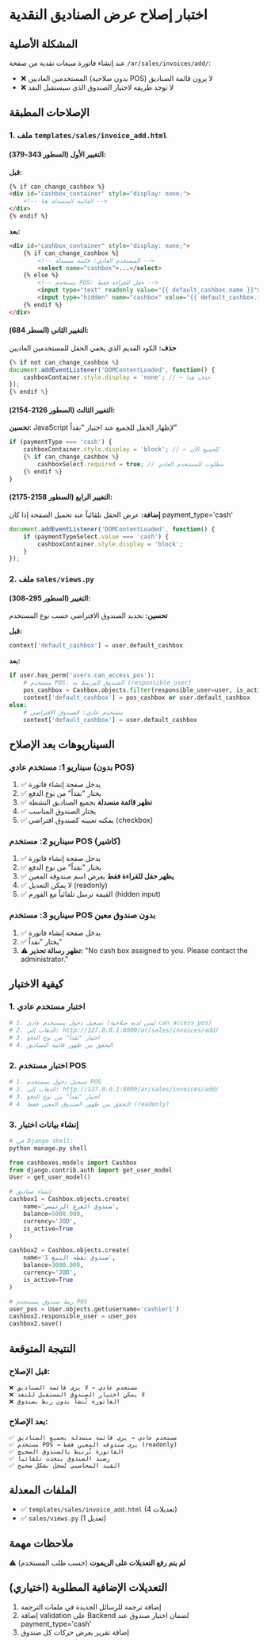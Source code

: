 # اختبار إصلاح عرض الصناديق النقدية

## المشكلة الأصلية
عند إنشاء فاتورة مبيعات نقدية من صفحة `/ar/sales/invoices/add/`:
- ❌ المستخدمين العاديين (بدون صلاحية POS) لا يرون قائمة الصناديق
- ❌ لا توجد طريقة لاختيار الصندوق الذي سيستقبل النقد

## الإصلاحات المطبقة

### 1. ملف `templates/sales/invoice_add.html`

#### التغيير الأول (السطور 343-379):
**قبل:**
```html
{% if can_change_cashbox %}
<div id="cashbox_container" style="display: none;">
    <!-- القائمة المنسدلة هنا -->
</div>
{% endif %}
```

**بعد:**
```html
<div id="cashbox_container" style="display: none;">
    {% if can_change_cashbox %}
        <!-- المستخدم العادي: قائمة منسدلة -->
        <select name="cashbox">...</select>
    {% else %}
        <!-- مستخدم POS: حقل للقراءة فقط -->
        <input type="text" readonly value="{{ default_cashbox.name }}">
        <input type="hidden" name="cashbox" value="{{ default_cashbox.id }}">
    {% endif %}
</div>
```

#### التغيير الثاني (السطر 684):
**حذف:** الكود القديم الذي يخفي الحقل للمستخدمين العاديين
```javascript
{% if not can_change_cashbox %}
document.addEventListener('DOMContentLoaded', function() {
    cashboxContainer.style.display = 'none'; // ← حذف هذا
});
{% endif %}
```

#### التغيير الثالث (السطور 2126-2154):
**تحسين:** JavaScript لإظهار الحقل للجميع عند اختيار "نقداً"
```javascript
if (paymentType === 'cash') {
    cashboxContainer.style.display = 'block'; // ← للجميع الآن
    {% if can_change_cashbox %}
        cashboxSelect.required = true; // مطلوب للمستخدم العادي
    {% endif %}
}
```

#### التغيير الرابع (السطور 2158-2175):
**إضافة:** عرض الحقل تلقائياً عند تحميل الصفحة إذا كان payment_type='cash'
```javascript
document.addEventListener('DOMContentLoaded', function() {
    if (paymentTypeSelect.value === 'cash') {
        cashboxContainer.style.display = 'block';
    }
});
```

### 2. ملف `sales/views.py`

#### التغيير (السطور 295-308):
**تحسين:** تحديد الصندوق الافتراضي حسب نوع المستخدم

**قبل:**
```python
context['default_cashbox'] = user.default_cashbox
```

**بعد:**
```python
if user.has_perm('users.can_access_pos'):
    # مستخدم POS: الصندوق المرتبط به (responsible_user)
    pos_cashbox = Cashbox.objects.filter(responsible_user=user, is_active=True).first()
    context['default_cashbox'] = pos_cashbox or user.default_cashbox
else:
    # مستخدم عادي: الصندوق الافتراضي
    context['default_cashbox'] = user.default_cashbox
```

## السيناريوهات بعد الإصلاح

### سيناريو 1: مستخدم عادي (بدون POS)
1. ✅ يدخل صفحة إنشاء فاتورة
2. ✅ يختار "نقداً" من نوع الدفع
3. ✅ **تظهر قائمة منسدلة** بجميع الصناديق النشطة
4. ✅ يختار الصندوق المناسب
5. ✅ يمكنه تعيينه كصندوق افتراضي (checkbox)

### سيناريو 2: مستخدم POS (كاشير)
1. ✅ يدخل صفحة إنشاء فاتورة
2. ✅ يختار "نقداً" من نوع الدفع
3. ✅ **يظهر حقل للقراءة فقط** يعرض اسم صندوقه المعين
4. ✅ لا يمكن التعديل (readonly)
5. ✅ القيمة ترسل تلقائياً مع الفورم (hidden input)

### سيناريو 3: مستخدم POS بدون صندوق معين
1. ✅ يدخل صفحة إنشاء فاتورة
2. ✅ يختار "نقداً"
3. ⚠️ **تظهر رسالة تحذير:**
   "No cash box assigned to you. Please contact the administrator."

## كيفية الاختبار

### 1. اختبار مستخدم عادي
```bash
# 1. تسجيل دخول بمستخدم عادي (ليس لديه صلاحية can_access_pos)
# 2. الذهاب إلى: http://127.0.0.1:8000/ar/sales/invoices/add/
# 3. اختيار "نقداً" من نوع الدفع
# 4. التحقق من ظهور قائمة الصناديق
```

### 2. اختبار مستخدم POS
```bash
# 1. تسجيل دخول بمستخدم POS
# 2. الذهاب إلى: http://127.0.0.1:8000/ar/sales/invoices/add/
# 3. اختيار "نقداً" من نوع الدفع
# 4. التحقق من ظهور الصندوق المعين فقط (readonly)
```

### 3. إنشاء بيانات اختبار
```python
# في Django shell:
python manage.py shell

from cashboxes.models import Cashbox
from django.contrib.auth import get_user_model
User = get_user_model()

# إنشاء صناديق
cashbox1 = Cashbox.objects.create(
    name='صندوق الفرع الرئيسي',
    balance=5000.000,
    currency='JOD',
    is_active=True
)

cashbox2 = Cashbox.objects.create(
    name='صندوق نقطة البيع 1',
    balance=3000.000,
    currency='JOD',
    is_active=True
)

# ربط صندوق بمستخدم POS
user_pos = User.objects.get(username='cashier1')
cashbox2.responsible_user = user_pos
cashbox2.save()
```

## النتيجة المتوقعة

### قبل الإصلاح:
```
❌ مستخدم عادي → لا يرى قائمة الصناديق
❌ لا يمكن اختيار الصندوق المستقبل للنقد
❌ الفاتورة تُنشأ بدون ربط بصندوق
```

### بعد الإصلاح:
```
✅ مستخدم عادي → يرى قائمة منسدلة بجميع الصناديق
✅ مستخدم POS → يرى صندوقه المعين فقط (readonly)
✅ الفاتورة تُرتبط بالصندوق الصحيح
✅ رصيد الصندوق يتحدث تلقائياً
✅ القيد المحاسبي يُسجل بشكل صحيح
```

## الملفات المعدلة
- ✅ `templates/sales/invoice_add.html` (4 تعديلات)
- ✅ `sales/views.py` (1 تعديل)

## ملاحظات مهمة
⚠️ **لم يتم رفع التعديلات على الريموت** (حسب طلب المستخدم)

## التعديلات الإضافية المطلوبة (اختياري)
1. إضافة ترجمة للرسائل الجديدة في ملفات الترجمة
2. إضافة validation على Backend لضمان اختيار صندوق عند payment_type='cash'
3. إضافة تقرير يعرض حركات كل صندوق
